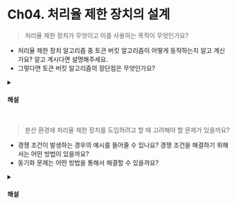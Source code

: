 # Ch04. 처리율 제한 장치의 설계

> 처리율 제한 장치가 무엇이고 이를 사용하는 목적이 무엇인가요?

* 처리율 제한 장치 알고리즘 중 토큰 버킷 알고리즘이 어떻게 동작하는지 알고 계신가요? 알고 계시다면 설명해주세요.
* 그렇다면 토큰 버킷 알고리즘의 장단점은 무엇인가요?

<details>
<summary><h4>해설</h4></summary>

> 처리율 제한 장치가 무엇이고 이를 사용하는 목적이 무엇인가요? 
* 처리율 제한 장치는 클라이언트 또는 서비스에서 보내는 트래픽의 처리율을 제어하기 위한 장치이다. 이를 통해서 서버가 다운되는 등의 사고를 미연에 방지하므로 서비스의 안정성 및 성능을 보장할 수 있다. 그리고 과도한 트래픽으로부터 서비스를 보호할 수 있다.

> 처리율 제한 장치 알고리즘 중 토큰 버킷 알고리즘이 어떻게 동작하는지 알고 계신가요? 알고 계시다면 설명해주세요.
* 토큰 버킷 알고리즘은, 토큰 버킷이라는 지정된 양의 토큰을 저장하는 컨테이너에 주기적으로 사전에 설정된 양만큼 토큰이 주기적으로 채워진다. 각 요청은 처리될 때 마다 하나의 토큰을 사용하고, 요청이 도착했을때 버킷에 충분한 토큰이 있는지 검사하고 토큰이 있다면 토큰을 하나 꺼낸 후 요청을 전달하고, 토큰이 없다면 해당 요청이 버려진다.

> 그렇다면 토큰 버킷 알고리즘의 장단점은 무엇인가요?
* 장점으로는 구현이 쉽고, 메모리 사용 측면에서 효율적이다. 그리고 짧은 시간에 집중되는 트래픽도 처리 가능하다. 단점으로는 버킷의 크기와 토큰 공급률이라는 두 개의 인자를 가지고 있는데, 이 값을 적절하게 튜닝하는 것은 까다롭다.

</details>

<br>

> 분산 환경에 처리율 제한 장치를 도입하려고 할 때 고려해야 할 문제가 있을까요?

* 경쟁 조건이 발생하는 경우의 예시를 들어줄 수 있나요? 경쟁 조건을 해결하기 위해서는 어떤 방법이 있을까요?
* 동기화 문제는 어떤 방법을 통해서 해결할 수 있을까요?

<details>
<summary><h4>해설</h4></summary>

> 분산 환경에 처리율 제한 장치를 도입하려고 할 때 고려해야 할 문제가 있을까요?
* 경쟁 조건(race condition)과 동기화(synchronized)문제를 해결해야 한다.

> 경쟁 조건이 발생하는 경우의 예시를 들어줄 수 있나요? 그리고 이를 해결하려면 어떤 방법이 있을까요?
* 레디스를 활용해서 사용자의 요청을 추적하는 카운터를 둔다고 했을 때, 동시에 요청이 들어온 경우 레디스에서 한 요청이 카운터의 값을 읽고, 이 카운터의 값을 올리기 전에, 다른 요청이 이 카운터의 값을 읽는다면 증가하기 전의 카운터의 값을 읽으므로 카운터의 값이 총 2개가 증가해야 하지만, 1개만 증가하는 상황이 발생할 수 있다.
* 경쟁 조건 문제를 해결하기 위해서는 락을 사용할 수 있다. 락은 성능 문제가 있기 때문에, 다른 해결책으로는 루아 스크립트(lua script)나 레디스의 정렬 집합(sorted set)을 사용할 수 있다.

> 동기화 문제는 어떤 방법을 통해서 해결할 수 있을까요?
> 고정 세션을 활용하여 같은 클라이언트로부터의 요청은 항상 같은 처리율 제한 장치로 보내는 방법이 있지만, 이는 확장 가능하지 않고 유연하지 않아서 추천되지 않는다. 다른 방법으로는 레디스를 활용해서 중앙 집중형 데이터 저장소를 사용하는 방법이 있다.

</details>
